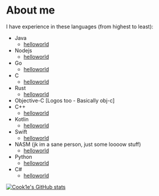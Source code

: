 # About me
I have experience in these languages (from highest to least):
* Java
  * [helloworld](https://github.com/legendary-cookie/legendary-cookie/blob/main/HelloWorld.java)
* Nodejs
  * [helloworld](https://github.com/legendary-cookie/legendary-cookie/blob/main/helloworld.js)
* Go
  * [helloworld](https://github.com/legendary-cookie/legendary-cookie/blob/main/helloworld.go)
* C
  * [helloworld](https://github.com/legendary-cookie/legendary-cookie/blob/main/helloworld.c)
* Rust
  * [helloworld](https://github.com/legendary-cookie/legendary-cookie/blob/main/helloworld.rs)
* Objective-C [Logos too - Basically obj-c]
* C++
  * [helloworld](https://github.com/legendary-cookie/legendary-cookie/blob/main/helloworld.cpp)
* Kotlin
  * [helloworld](https://github.com/legendary-cookie/legendary-cookie/blob/main/helloworld.kt)
* Swift
  * [helloworld](https://github.com/legendary-cookie/legendary-cookie/blob/main/helloworld.swift)
* NASM (jk im a sane person, just some loooow stuff)
  * [helloworld](https://github.com/legendary-cookie/legendary-cookie/blob/main/helloworld.asm)
* Python
  * [helloworld](https://github.com/legendary-cookie/legendary-cookie/blob/main/helloworld.py)
* C#
  * [helloworld](https://github.com/legendary-cookie/legendary-cookie/blob/main/helloworld.cs)

[![Cook1e's GitHub stats](https://github-readme-stats.vercel.app/api?username=legendary-cookie)](https://github.com/anuraghazra/github-readme-stats)

